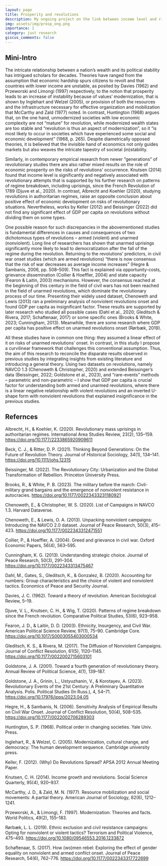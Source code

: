 ```yaml
---
layout: page
title: Prosperity and revolutions
description: My ongoing project on the link between income level and risks of revolutions
img: assets/img/prosp_ong.png
importance: 1
category: just research
giscus_comments: false
---
```


## Mini-Intro

The intricate relationship between a nation’s wealth and its political stability has intrigued scholars for decades. Theories have ranged from the assumption that economic hardship spurs citizens to revolt and that countries with lower income are unstable, as posited by Davies (1962) and Przeworski and Limongi (1997) respectively, to the notion that prosperity leads to an increase of instability because of values’ modernization, that is shown by Inglehart and Welzel (2005), or provision of both the resources and the infrastructure necessary for effective organization and mobilization that McCarthy and Zald (1977) noted. In contrast, Huntington (1968) argues that, on the one hand, unmodernized societies with low economic complexity are not “mature” for revolution, while modernized wealth states are too stable and “revolution is thus an aspect of modernization”, so it “is most likely to occur in societies which have experienced some social and economic development” (1968, p. 265). Despite diametrically opposed theories, it is believed that the invisible hand of economics not only guides markets but also weaves the intricate tapestry of societal (in)stability.     

Similarly, in contemporary empirical research from newer “generations”  of revolutionary studies there are also rather mixed results on the role of economic prosperity on the risks of revolutions’ occurrence. Knutsen (2014) found that income level is significantly and negatively associated with revolutionary attempts that is supported by his further research on patterns of regime breakdown, including uprisings, since the French Revolution of 1789 (Djuve et al., 2020). In contrast, Albrecht and Koehler (2020), studying revolutions in authoritarian regimes, raise an opposite conclusion about positive effect of economic development on risks of revolutionary situations. Nevertheless, works by Keller (2012) and Beissinger (2022) did not find any significant effect of GDP per capita on revolutions without dividing them on some types.     

One possible reason for such discrepancies in the abovementioned studies is fundamental differences in causes and consequences of two dichotomous types of revolutions – armed (violent) and unarmed (nonviolent). Long line of researchers has shown that unarmed uprisings significantly more likely to lead to democratization after the fall of the regime during the revolution. Returning to the revolutions’ predictors, in civil war onset studies (which are armed revolutions) “there is now consensus that the risk of war decreases as average income increases” (Hegre & Sambanis, 2006, pp. 508–509). This fact is explained via opportunity-costs, grievance dissemination (Collier & Hoeffler, 2004) and state capacity (Fearon & Laitin, 2003) mechanisms. However, the consensus reached at the beginning of this century in the field of civil wars has not been reached in the field of unarmed revolutions, which dominate the revolutionary process of our time. Presenting their widely used dataset, Chenoweth and Lewis (2013) ran a preliminary analysis of nonviolent revolutions onset and found GDP per capita as insignificant factor. These results are supported by later research who studied all possible cases (Dahl et al., 2020; Gleditsch & Rivera, 2017; Schaftenaar, 2017) or some specific ones (Brooks & White, 2023; Cunningham, 2013). Meanwhile, there are some research where GDP per capita has positive effect on unarmed revolutions onset (Rørbæk, 2019).     

All these studies have in common one thing: they assumed a linear effect of it on risks of unarmed revolutions’ onset. In contrast, in this study I propose a curvilinear framework that challenges this conventional assumption. Thus, the aim of this research to reconcile the disparate results observed in previous studies by integrating insights from existing literature and introducing a general theory. Using two datasets on revolutions, namely NAVCO 1.3 (Chenoweth & Christopher, 2020) and extended Beissinger’s data (Beissinger, 2022; Goldstone et al., 2023), and “rare-events” methods – parametric and non-parametric – I show that GDP per capita is crucial factor for understanding both armed and unarmed revolutions, where there is a linear negative relationship with violent revolutions and an inverted U-shape form with nonviolent revolutions that explained insignificance in the previous studies. 

## Refernces

Albrecht, H., & Koehler, K. (2020). Revolutionary mass uprisings in authoritarian regimes. International Area Studies Review, 23(2), 135–159. https://doi.org/10.1177/2233865920909611  

Beck, C. J., & Ritter, D. P. (2021). Thinking Beyond Generations: On the Future of Revolution Theory. Journal of Historical Sociology, 34(1), 134–141. https://doi.org/10.1111/johs.12315   

Beissinger, M. (2022). The Revolutionary City: Urbanization and the Global Transformation of Rebellion. Princeton University Press. 

Brooks, R., & White, P. B. (2023). The military before the march: Civil-military grand bargains and the emergence of nonviolent resistance in autocracies. https://doi.org/10.1177/00223433231180921    

Chenoweth, E., & Christopher, W. S. (2020). List of Campaigns in NAVCO 1.3. Harvard Dataverse.  

Chenoweth, E., & Lewis, O. A. (2013). Unpacking nonviolent campaigns: Introducing the NAVCO 2.0 dataset. Journal of Peace Research, 50(3), 415–423. https://doi.org/10.1177/0022343312471551    

Collier, P., & Hoeffler, A. (2004). Greed and grievance in civil war. Oxford Economic Papers, 56(4), 563–595.   


Cunningham, K. G. (2013). Understanding strategic choice. Journal of Peace Research, 50(3), 291–304. https://doi.org/10.1177/0022343313475467   

Dahl, M., Gates, S., Gleditsch, K., & Gonzalez, B. (2020). Accounting for numbers: Group characteristics and the choice of violent and nonviolent tactics. Economics of Peace and Security Journal. 

Davies, J. C. (1962). Toward a theory of revolution. American Sociological Review, 5–19.    

Djuve, V. L., Knutsen, C. H., & Wig, T. (2020). Patterns of regime breakdown since the French revolution. Comparative Political Studies, 53(6), 923–958.    

Fearon, J. D., & Laitin, D. D. (2003). Ethnicity, Insurgency, and Civil War. American Political Science Review, 97(1), 75–90. Cambridge Core. https://doi.org/10.1017/S0003055403000534 

Gleditsch, K. S., & Rivera, M. (2017). The Diffusion of Nonviolent Campaigns. Journal of Conflict Resolution, 61(5), 1120–1145. https://doi.org/10.1177/0022002715603101    

Goldstone, J. A. (2001). Toward a fourth generation of revolutionary theory. Annual Review of Political Science, 4(1), 139–187. 

Goldstone, J. A., Grinin, L., Ustyuzhanin, V., & Korotayev, A. (2023). Revolutionary Events of the 21st Century: A Preliminary Quantitative Analysis. Polis. Political Studies (In Russ.), 4, 54–71. https://doi.org/10.17976/jpps/2023.04.05   

Hegre, H., & Sambanis, N. (2006). Sensitivity Analysis of Empirical Results on Civil War Onset. Journal of Conflict Resolution, 50(4), 508–535. https://doi.org/10.1177/0022002706289303    

Huntington, S. P. (1968). Political order in changing societies. Yale Univ. Press.  

Inglehart, R., & Welzel, C. (2005). Modernization, cultural change, and democracy: The human development sequence. Cambridge university press.  

Keller, F. (2012). (Why) Do Revolutions Spread? APSA 2012 Annual Meeting Paper. 

Knutsen, C. H. (2014). Income growth and revolutions. Social Science Quarterly, 95(4), 920–937. 

McCarthy, J. D., & Zald, M. N. (1977). Resource mobilization and social movements: A partial theory. American Journal of Sociology, 82(6), 1212–1241.   

Przeworski, A., & Limongi, F. (1997). Modernization: Theories and facts. World Politics, 49(2), 155–183.    

Rørbæk, L. L. (2019). Ethnic exclusion and civil resistance campaigns: Opting for nonviolent or violent tactics? Terrorism and Political Violence, 475–493. https://doi.org/10.1080/09546553.2016.1233872   

Schaftenaar, S. (2017). How (wo)men rebel: Exploring the effect of gender equality on nonviolent and armed conflict onset. Journal of Peace Research, 54(6), 762–776. https://doi.org/10.1177/0022343317722699  
